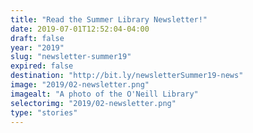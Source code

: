 ```yaml
---
title: "Read the Summer Library Newsletter!"
date: 2019-07-01T12:52:04-04:00
draft: false
year: "2019"
slug: "newsletter-summer19"
expired: false
destination: "http://bit.ly/newsletterSummer19-news"
image: "2019/02-newsletter.png"
imagealt: "A photo of the O'Neill Library"
selectorimg: "2019/02-newsletter.png"
type: "stories"
---
```


